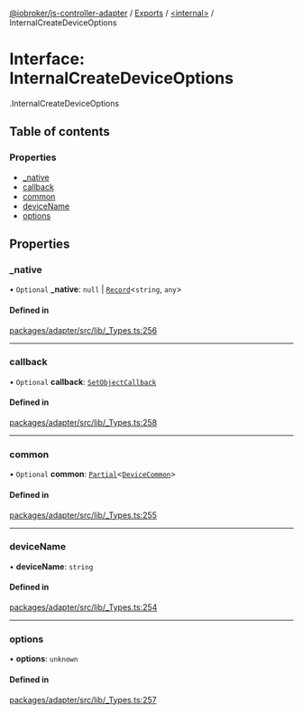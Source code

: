 [@iobroker/js-controller-adapter](../README.md) / [Exports](../modules.md) / [<internal\>](../modules/internal_.md) / InternalCreateDeviceOptions

# Interface: InternalCreateDeviceOptions

[<internal>](../modules/internal_.md).InternalCreateDeviceOptions

## Table of contents

### Properties

- [\_native](internal_.InternalCreateDeviceOptions.md#_native)
- [callback](internal_.InternalCreateDeviceOptions.md#callback)
- [common](internal_.InternalCreateDeviceOptions.md#common)
- [deviceName](internal_.InternalCreateDeviceOptions.md#devicename)
- [options](internal_.InternalCreateDeviceOptions.md#options)

## Properties

### \_native

• `Optional` **\_native**: ``null`` \| [`Record`](../modules/internal_.md#record)<`string`, `any`\>

#### Defined in

[packages/adapter/src/lib/_Types.ts:256](https://github.com/ioBroker/ioBroker.js-controller/blob/f39ffe6c/packages/adapter/src/lib/_Types.ts#L256)

___

### callback

• `Optional` **callback**: [`SetObjectCallback`](../modules/internal_.md#setobjectcallback)

#### Defined in

[packages/adapter/src/lib/_Types.ts:258](https://github.com/ioBroker/ioBroker.js-controller/blob/f39ffe6c/packages/adapter/src/lib/_Types.ts#L258)

___

### common

• `Optional` **common**: [`Partial`](../modules/internal_.md#partial)<[`DeviceCommon`](internal_.DeviceCommon.md)\>

#### Defined in

[packages/adapter/src/lib/_Types.ts:255](https://github.com/ioBroker/ioBroker.js-controller/blob/f39ffe6c/packages/adapter/src/lib/_Types.ts#L255)

___

### deviceName

• **deviceName**: `string`

#### Defined in

[packages/adapter/src/lib/_Types.ts:254](https://github.com/ioBroker/ioBroker.js-controller/blob/f39ffe6c/packages/adapter/src/lib/_Types.ts#L254)

___

### options

• **options**: `unknown`

#### Defined in

[packages/adapter/src/lib/_Types.ts:257](https://github.com/ioBroker/ioBroker.js-controller/blob/f39ffe6c/packages/adapter/src/lib/_Types.ts#L257)
